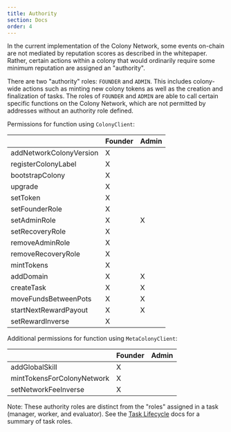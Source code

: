 ```yaml
---
title: Authority
section: Docs
order: 4
---
```


In the current implementation of the Colony Network, some events on-chain are not mediated by reputation scores as described in the whitepaper. Rather, certain actions within a colony that would ordinarily require some minimum reputation are assigned an "authority".

There are two "authority" roles: `FOUNDER` and `ADMIN`. This includes colony-wide actions such as minting new colony tokens as well as the creation and finalization of tasks. The roles of `FOUNDER` and `ADMIN` are able to call certain specific functions on the Colony Network, which are not permitted by addresses without an authority role defined.

Permissions for function using `ColonyClient`:

|                                   | Founder       | Admin         |
|-----------------------------------|---------------|---------------|
| addNetworkColonyVersion           | X             |               |
| registerColonyLabel               | X             |               |
| bootstrapColony                   | X             |               |
| upgrade                           | X             |               |
| setToken                          | X             |               |
| setFounderRole                    | X             |               |
| setAdminRole                      | X             | X             |
| setRecoveryRole                   | X             |               |
| removeAdminRole                   | X             |               |
| removeRecoveryRole                | X             |               |
| mintTokens                        | X             |               |
| addDomain                         | X             | X             |
| createTask                        | X             | X             |
| moveFundsBetweenPots              | X             | X             |
| startNextRewardPayout             | X             | X             |
| setRewardInverse                  | X             |               |

Additional permissions for function using `MetaColonyClient`:

|                                   | Founder       | Admin         |
|-----------------------------------|---------------|---------------|
| addGlobalSkill                    | X             |               |
| mintTokensForColonyNetwork        | X             |               |
| setNetworkFeeInverse              | X             |               |

Note: These authority roles are distinct from the "roles" assigned in a task (manager, worker, and evaluator). See the [Task Lifecycle](/colonyjs/docs-task-lifecycle/) docs for a summary of task roles.
